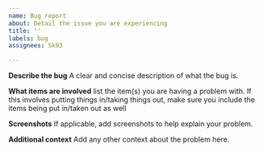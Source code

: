 ```yaml
---
name: Bug report
about: Detail the issue you are experiencing
title: ''
labels: bug
assignees: Sk93

---
```


**Describe the bug**
A clear and concise description of what the bug is.

**What items are involved**
list the item(s) you are having a problem with.
If this involves putting things in/taking things out, make sure you
include the items being put in/taken out as well

**Screenshots**
If applicable, add screenshots to help explain your problem.

**Additional context**
Add any other context about the problem here.
